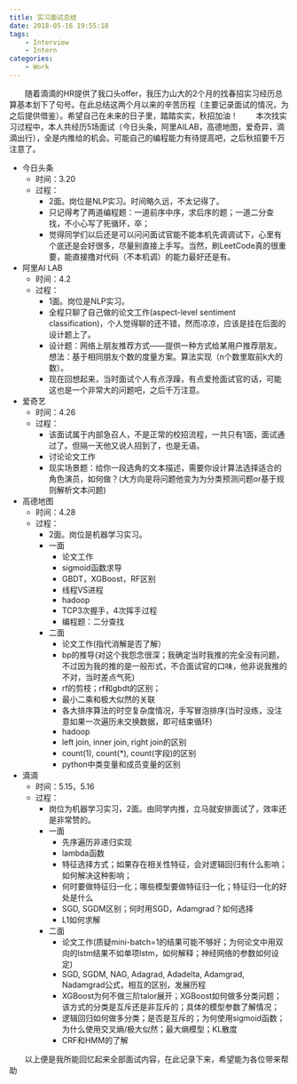 ```yaml
---
title: 实习面试总结
date: 2018-05-16 19:55:18
tags:
    - Interview
    - Intern
categories:
    - Work
---
```

&emsp;&emsp;随着滴滴的HR提供了我口头offer，我压力山大的2个月的找春招实习经历总算基本划下了句号。在此总结这两个月以来的辛苦历程（主要记录面试的情况，为之后提供借鉴）。希望自己在未来的日子里，踏踏实实，秋招加油！ 
&emsp;&emsp;本次找实习过程中，本人共经历5场面试（今日头条，阿里AILAB，高德地图，爱奇异，滴滴出行），全是内推给的机会。可能自己的编程能力有待提高吧，之后秋招要千万注意了。
- 今日头条
    - 时间：3.20
    - 过程：
        - 2面。岗位是NLP实习。时间略久远，不太记得了。
        - 只记得考了两道编程题：一道前序中序，求后序的题；一道二分查找，不小心写了死循环，卒；
        - 觉得同学们以后还是可以问问面试官能不能本机先调调试下，心里有个底还是会好很多，尽量别直接上手写。当然，刷LeetCode真的很重要，能直接撸对代码（不本机调）的能力最好还是有。
- 阿里AI LAB
    - 时间：4.2
    - 过程：
        - 1面。岗位是NLP实习。
        - 全程只聊了自己做的论文工作(aspect-level sentiment classification)，个人觉得聊的还不错，然而凉凉，应该是挂在后面的设计题上了。
        - 设计题：网络上朋友推荐方式——提供一种方式给某用户推荐朋友。想法：基于相同朋友个数的度量方案。算法实现（n个数里取前k大的数）。
        - 现在回想起来，当时面试个人有点浮躁，有点爱抢面试官的话，可能这也是一个非常大的问题吧，之后千万注意。
- 爱奇艺
    - 时间：4.26
    - 过程：
        - 该面试属于内部急召人，不是正常的校招流程，一共只有1面，面试通过了。但隔一天他又说人招到了，也是无语。
        - 讨论论文工作
        - 现实场景题：给你一段选角的文本描述，需要你设计算法选择适合的角色演员，如何做？(大方向是将问题他变为为分类预测问题or基于规则解析文本问题)
- 高德地图
    - 时间：4.28
    - 过程：
        - 2面。岗位是机器学习实习。
        - 一面
            - 论文工作
            - sigmoid函数求导
            - GBDT，XGBoost，RF区别
            - 线程VS进程
            - hadoop
            - TCP3次握手，4次挥手过程
            - 编程题：二分查找
        - 二面
            - 论文工作(指代消解是否了解）
            - bp的推导(对这个我怨念很深；我确定当时我推的完全没有问题，不过因为我的推的是一般形式，不合面试官的口味，他非说我推的不对，当时差点气死)
            - rf的剪枝；rf和gbdt的区别；
            - 最小二乘和极大似然的关联
            - 各大排序算法的时空复杂度情况，手写冒泡排序(当时没练，没注意如果一次遍历未交换数据，即可结束循环)
            - hadoop
            - left join, inner join, right join的区别
            - count(1), count(*), count(字段)的区别
            - python中类变量和成员变量的区别
- 滴滴
    - 时间：5.15，5.16
    - 过程：
        - 岗位为机器学习实习，2面。由同学内推，立马就安排面试了，效率还是非常赞的。
        - 一面
            - 先序遍历非递归实现
            - lambda函数
            - 特征选择方式；如果存在相关性特征，会对逻辑回归有什么影响；如何解决这种影响；
            - 何时要做特征归一化；哪些模型要做特征归一化；特征归一化的好处是什么
            - SGD, SGDM区别；何时用SGD，Adamgrad？如何选择
            - L1如何求解
        - 二面
            - 论文工作(质疑mini-batch=1的结果可能不够好；为何论文中用双向的lstm结果不如单项lstm，如何解释；神经网络的参数如何设定)
            - SGD, SGDM, NAG, Adagrad, Adadelta, Adamgrad, Nadamgrad公式，相互的区别，发展历程
            - XGBoost为何不做三阶talor展开；XGBoost如何做多分类问题；该方式的分类是互斥还是非互斥的；具体的模型参数了解情况；
            - 逻辑回归如何做多分类；是否是互斥的；为何使用sigmoid函数；为什么使用交叉熵/极大似然；最大熵模型；KL散度
            - CRF和HMM的了解

&emsp;&emsp;以上便是我所能回忆起来全部面试内容，在此记录下来，希望能为各位带来帮助
